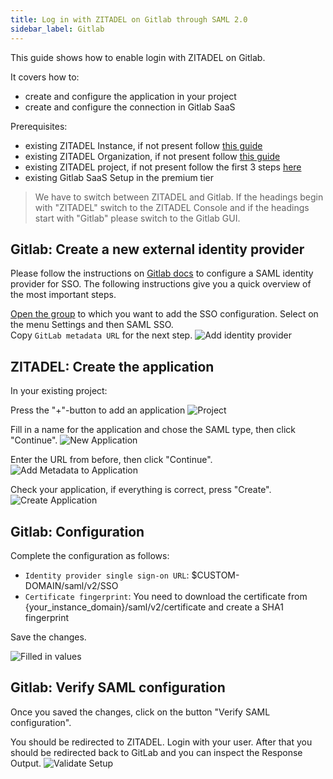 ```yaml
---
title: Log in with ZITADEL on Gitlab through SAML 2.0 
sidebar_label: Gitlab
---
```


This guide shows how to enable login with ZITADEL on Gitlab.

It covers how to:

- create and configure the application in your project
- create and configure the connection in Gitlab SaaS

Prerequisites:

- existing ZITADEL Instance, if not present follow [this guide](/guides/start/quickstart)
- existing ZITADEL Organization, if not present follow [this guide](/guides/manage/console/organizations)
- existing ZITADEL project, if not present follow the first 3 steps [here](/guides/manage/console/projects)
- existing Gitlab SaaS Setup in the premium tier

> We have to switch between ZITADEL and Gitlab. If the headings begin with "ZITADEL" switch to the ZITADEL
> Console and
> if the headings start with "Gitlab" please switch to the Gitlab GUI.

## **Gitlab**: Create a new external identity provider

Please follow the instructions on [Gitlab docs](https://docs.gitlab.com/ee/user/group/saml_sso/index.html) to configure a SAML identity provider for SSO.
The following instructions give you a quick overview of the most important steps.

[Open the group](https://gitlab.com/dashboard/groups) to which you want to add the SSO configuration.
Select on the menu Settings and then SAML SSO.  
Copy `GitLab metadata URL` for the next step.
![Add identity provider](/img/saml/gitlab/gitlab-01.png)

## **ZITADEL**: Create the application

In your existing project:

Press the "+"-button to add an application
![Project](/img/saml/zitadel/project.png)

Fill in a name for the application and chose the SAML type, then click "Continue".
![New Application](/img/saml/zitadel/application_saml.png)

Enter the URL from before, then click "Continue".
![Add Metadata to Application](/img/saml/zitadel/application_saml_metadata.png)

Check your application, if everything is correct, press "Create".
![Create Application](/img/saml/zitadel/application_saml_create.png)

## **Gitlab**: Configuration

Complete the configuration as follows:

- `Identity provider single sign-on URL`: $CUSTOM-DOMAIN/saml/v2/SSO
- `Certificate fingerprint`: You need to download the certificate from {your_instance_domain}/saml/v2/certificate and create a SHA1 fingerprint

Save the changes.

![Filled in values](/img/saml/gitlab/gitlab-02.png)

## **Gitlab**: Verify SAML configuration

Once you saved the changes, click on the button "Verify SAML configuration".

You should be redirected to ZITADEL.
Login with your user. 
After that you should be redirected back to GitLab and you can inspect the Response Output.
![Validate Setup](/img/saml/gitlab/gitlab-03.png)